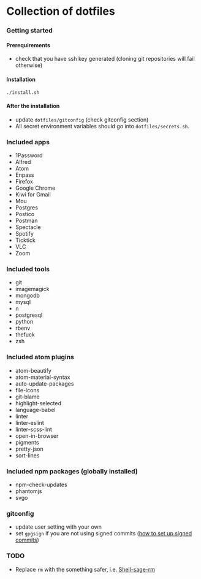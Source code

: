 # Collection of dotfiles

### Getting started

#### Prerequirements

* check that you have ssh key generated (cloning git repositories will fail otherwise)

#### Installation

```
./install.sh
```

#### After the installation

* update `dotfiles/gitconfig` (check gitconfig section)
* All secret environment variables should go into `dotfiles/secrets.sh`.

### Included apps

* 1Password
* Alfred
* Atom
* Enpass
* Firefox
* Google Chrome
* Kiwi for Gmail
* Mou
* Postgres
* Postico
* Postman
* Spectacle
* Spotify
* Ticktick
* VLC
* Zoom

### Included tools

* git
* imagemagick
* mongodb
* mysql
* n
* postgresql
* python
* rbenv
* thefuck
* zsh

### Included atom plugins

* atom-beautify
* atom-material-syntax
* auto-update-packages
* file-icons
* git-blame
* highlight-selected
* language-babel
* linter
* linter-eslint
* linter-scss-lint
* open-in-browser
* pigments
* pretty-json
* sort-lines

### Included npm packages (globally installed)

* npm-check-updates
* phantomjs
* svgo

### gitconfig

* update user setting with your own
* set `gpgsign` if you are not using signed commits ([how to set up signed commits](https://help.github.com/en/articles/signing-commits))

### TODO

* Replace `rm` with the something safer, i.e. [Shell-sage-rm](https://github.com/kaelzhang/shell-safe-rm)
